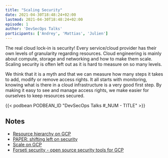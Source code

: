 ```yaml
---
title: "Scaling Security"
date: 2021-04-30T18:48:24+02:00
lastmod: 2021-04-30T18:48:24+02:00
episode: 1
author: 'DevSecOps Talks'
participants: ['Andrey', 'Mattias', 'Julien']
---
```


The real cloud lock-in is security! Every service/cloud provider has their own levels of granularity regarding resources.
Cloud engineering is mainly about compute, storage and networking and how to make them scale.
Scaling security is often left out as it is hard to measure on so many levels.

We think that it is a myth and that we can measure how many steps it takes to add, modify or remove access rights.
It all starts with monitoring, knowing what is there in a cloud infrastructure is a very good first step.
By making it easy to see and manage access rights, we make easier for ourselves to keep resources secured.

<!--more-->

<!-- Player -->

{{< podbean PODBEAN_ID "DevSecOps Talks #_NUM - TITLE" >}}

## Notes

- [Resource hierarchy on GCP](https://cloud.google.com/resource-manager/docs/cloud-platform-resource-hierarchy)
- [PAPER: shifting left on security](https://cloud.google.com/files/shifting-left-on-security.pdf)
- [Scale on GCP](https://bisconti.cloud/slides/2021-05-gcp-overview/)
- [Forseti security - open source security tools for GCP](https://forsetisecurity.org/)
